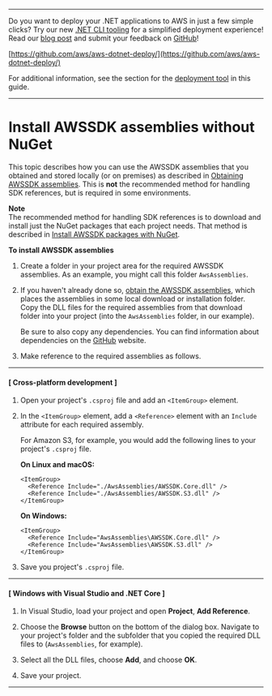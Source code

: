 --------

Do you want to deploy your \.NET applications to AWS in just a few simple clicks? Try our new [\.NET CLI tooling](https://www.nuget.org/packages/AWS.Deploy.CLI/) for a simplified deployment experience\! Read our [blog post](https://aws.amazon.com/blogs/developer/reimagining-the-aws-net-deployment-experience/) and submit your feedback on [GitHub](https://github.com/aws/aws-dotnet-deploy)\!

 [https://github.com/aws/aws-dotnet-deploy/](https://github.com/aws/aws-dotnet-deploy/)

For additional information, see the section for the [deployment tool](https://docs.aws.amazon.com/sdk-for-net/v3/developer-guide/deployment-tool.html) in this guide\.

--------

# Install AWSSDK assemblies without NuGet<a name="net-dg-install-without-nuget"></a>

This topic describes how you can use the AWSSDK assemblies that you obtained and stored locally \(or on premises\) as described in [Obtaining AWSSDK assemblies](net-dg-obtain-assemblies.md)\. This is **not** the recommended method for handling SDK references, but is required in some environments\.

**Note**  
The recommended method for handling SDK references is to download and install just the NuGet packages that each project needs\. That method is described in [Install AWSSDK packages with NuGet](net-dg-install-assemblies.md)\.

**To install AWSSDK assemblies**

1. Create a folder in your project area for the required AWSSDK assemblies\. As an example, you might call this folder `AwsAssemblies`\.

1. If you haven't already done so, [obtain the AWSSDK assemblies](net-dg-obtain-assemblies.md), which places the assemblies in some local download or installation folder\. Copy the DLL files for the required assemblies from that download folder into your project \(into the `AwsAssemblies` folder, in our example\)\.

   Be sure to also copy any dependencies\. You can find information about dependencies on the [GitHub](https://github.com/aws/aws-sdk-net/blob/master/generator/ServiceModels/_sdk-versions.json) website\.

1. Make reference to the required assemblies as follows\.

------
#### [ Cross\-platform development ]

   1. Open your project's `.csproj` file and add an `<ItemGroup>` element\.

   1. In the `<ItemGroup>` element, add a `<Reference>` element with an `Include` attribute for each required assembly\.

      For Amazon S3, for example, you would add the following lines to your project's `.csproj` file\.

      **On Linux and macOS:**

      ```
      <ItemGroup>
        <Reference Include="./AwsAssemblies/AWSSDK.Core.dll" />
        <Reference Include="./AwsAssemblies/AWSSDK.S3.dll" />
      </ItemGroup>
      ```

      **On Windows:**

      ```
      <ItemGroup>
        <Reference Include="AwsAssemblies\AWSSDK.Core.dll" />
        <Reference Include="AwsAssemblies\AWSSDK.S3.dll" />
      </ItemGroup>
      ```

   1. Save you project's `.csproj` file\.

------
#### [ Windows with Visual Studio and \.NET Core ]

   1. In Visual Studio, load your project and open **Project**, **Add Reference**\.

   1. Choose the **Browse** button on the bottom of the dialog box\. Navigate to your project's folder and the subfolder that you copied the required DLL files to \(`AwsAssemblies`, for example\)\.

   1. Select all the DLL files, choose **Add**, and choose **OK**\.

   1. Save your project\.

------